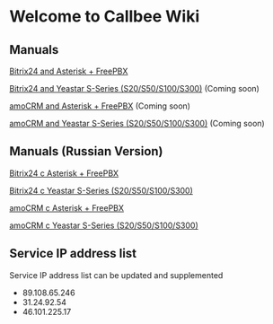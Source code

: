 # Welcome to Callbee Wiki

## Manuals

[Bitrix24 and Asterisk + FreePBX](Bitrix24/asterisk)

[Bitrix24 and Yeastar S-Series (S20/S50/S100/S300)](Bitrix24/yeastar) (Coming soon)

[amoCRM and Asterisk + FreePBX](amoCRM/asterisk) (Coming soon)

[amoCRM and Yeastar S-Series (S20/S50/S100/S300)](amoCRM/yeastar) (Coming soon)

## Manuals (Russian Version)

[Bitrix24 с Asterisk + FreePBX](/ru/Bitrix24/asterisk)

[Bitrix24 c Yeastar S-Series (S20/S50/S100/S300)](/ru/Bitrix24/yeastar)

[amoCRM c Asterisk + FreePBX](/ru/amoCRM/asterisk)

[amoCRM c Yeastar S-Series (S20/S50/S100/S300)](/ru/amoCRM/yeastar)

## Service IP address list

Service IP address list can be updated and supplemented

* 89.108.65.246
* 31.24.92.54
* 46.101.225.17